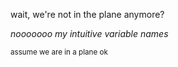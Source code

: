 wait, we're not in the plane anymore?

_nooooooo my intuitive variable names_

<sub>assume we are in a plane ok</sub>
